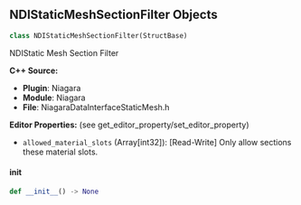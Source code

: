 ## NDIStaticMeshSectionFilter Objects

```python
class NDIStaticMeshSectionFilter(StructBase)
```

NDIStatic Mesh Section Filter

**C++ Source:**

- **Plugin**: Niagara
- **Module**: Niagara
- **File**: NiagaraDataInterfaceStaticMesh.h

**Editor Properties:** (see get_editor_property/set_editor_property)

- ``allowed_material_slots`` (Array[int32]):  [Read-Write] Only allow sections these material slots.

<a id="unreal.NDIStaticMeshSectionFilter.__init__"></a>

#### __init__

```python
def __init__() -> None
```

<a id="unreal.NiagaraUObjectPropertyReaderRemap"></a>